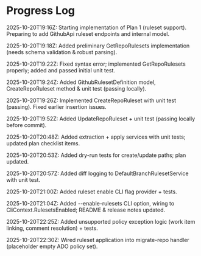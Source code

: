 # Progress Log

2025-10-20T19:16Z: Starting implementation of Plan 1 (ruleset support). Preparing to add GithubApi ruleset endpoints and internal model.


2025-10-20T19:18Z: Added preliminary GetRepoRulesets implementation (needs schema validation & robust parsing).

2025-10-20T19:22Z: Fixed syntax error; implemented GetRepoRulesets properly; added and passed initial unit test.

2025-10-20T19:24Z: Added GithubRulesetDefinition model, CreateRepoRuleset method & unit test (passing locally).

2025-10-20T19:26Z: Implemented CreateRepoRuleset with unit test (passing). Fixed earlier insertion issues.

2025-10-20T19:52Z: Added UpdateRepoRuleset + unit test (passing locally before commit).

2025-10-20T20:48Z: Added extraction + apply services with unit tests; updated plan checklist items.

2025-10-20T20:53Z: Added dry-run tests for create/update paths; plan updated.

2025-10-20T20:57Z: Added diff logging to DefaultBranchRulesetService with unit test.

2025-10-20T21:00Z: Added ruleset enable CLI flag provider + tests.

2025-10-20T21:04Z: Added --enable-rulesets CLI option, wiring to CliContext.RulesetsEnabled; README & release notes updated.

2025-10-20T22:25Z: Added unsupported policy exception logic (work item linking, comment resolution) + tests.

2025-10-20T22:30Z: Wired ruleset application into migrate-repo handler (placeholder empty ADO policy set).
